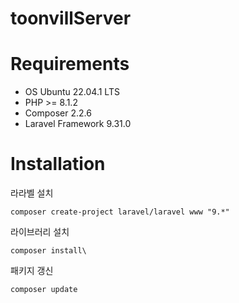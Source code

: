 # toonvillServer


Requirements
============
* OS Ubuntu 22.04.1 LTS
* PHP >= 8.1.2
* Composer 2.2.6
* Laravel Framework 9.31.0

Installation
============
라라벨 설치
    
    composer create-project laravel/laravel www "9.*"
라이브러리 설치

    composer install\
패키지 갱신

    composer update

